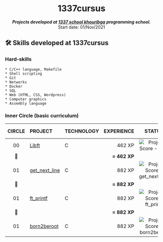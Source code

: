 <h1 align="center">
	1337cursus
</h1>

<p align="center">
	<b><i>Projects developed at <a href="https://www.1337.ma/">1337 school khouribga</a> programming school.</i></b><br>
	Start date: 01/Nov/2021 
</p>

## 🛠️ Skills developed at 1337cursus

### Hard-skills

	* C/C++ language, Makefile
	* Shell scripting
	* Git
	* Networks
	* Docker
	* SQL
	* Web (HTML, CSS, Wordpress)
	* Computer graphics
	* Assembly language

### Inner Circle (basic curriculum)

|CIRCLE	|PROJECT							|TECHNOLOGY				|EXPERIENCE		|STATUS						|ATTAINED LEVEL	|
|:-:	|:--								|:--					|--:			|:-:						|:--			|
|00		|[Libft](https://github.com/mmasstou/libft)|C						|462 XP			|![Project Score - Libft](https://badge42.herokuapp.com/api/project/mmasstou/Libft)	|level 1 - 5%	|
|:dizzy:|									|						|**= 462 XP**	|							|				|
|01		|[get_next_line](https://github.com/mmasstou/get_next_line)|C						|882 XP			|![Project Score - get_next_line](https://badge42.herokuapp.com/api/project/mmasstou/get_next_line)	|level 1 - 54%	|
|:dizzy:|									|						|**= 882 XP**	|							|				|
|01		|[ft_printf](https://github.com/mmasstou/ft_printf)|C						|882 XP			|![Project Score - ft_printf](https://badge42.herokuapp.com/api/project/mmasstou/ft_printf)	|level 2 - 2%	|
|:dizzy:|									|						|**= 882 XP**	|							|				|
|01		|[born2beroot](https://github.com/mmasstou/born2beroot)|C						|882 XP			|![Project Score - born2beroot](https://badge42.herokuapp.com/api/project/mmasstou/born2beroot)	|level 2 - 24%	|

